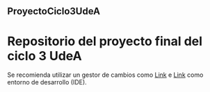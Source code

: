 ## ProyectoCiclo3UdeA
# Repositorio del proyecto final del ciclo 3 UdeA
Se recomienda utilizar un gestor de cambios como [Link](https://www.sourcetreeapp.com/ "SourceTree") e [Link](https://www.jetbrains.com/es-es/idea/download/#section=windows "IntelliJ") como entorno de desarrollo (IDE).
